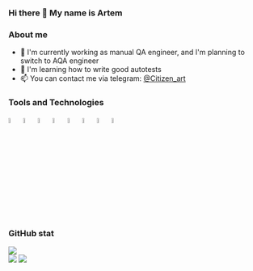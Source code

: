 ### Hi there 👋 My name is Artem

### About me


- 🔭 I'm currently working as manual QA engineer, and I'm planning to switch to AQA engineer
- 🌱 I'm learning how to write good autotests
- 📫 You can contact me via telegram: <a target="_blank" href="https://t.me/Citizen_art">@Citizen_art</a>

### Tools and Technologies

<p  align="left">
  <code><img width="5%" title="Pycharm" src="https://cdn.jsdelivr.net/gh/devicons/devicon@latest/icons/pycharm/pycharm-original.svg"></code>
  <code><img width="5%" title="Python" src="https://cdn.jsdelivr.net/gh/devicons/devicon@latest/icons/python/python-original.svg"></code>
  <code><img width="5%" title="Pytest" src="https://cdn.jsdelivr.net/gh/devicons/devicon@latest/icons/pytest/pytest-original-wordmark.svg"></code>
  <code><img width="5%" title="Selene" src=https://github.com/ilichev-art/shadowkatja/blob/master/icons/selene.png></code>
  <code><img width="5%" title="Selenium" src="https://cdn.jsdelivr.net/gh/devicons/devicon@latest/icons/selenium/selenium-original.svg"></code>
  <code><img width="5%" title="Allure Report" src=https://github.com/ilichev-art/shadowkatja/blob/master/icons/allure.png></code>
  <code><img width="5%" title="Jenkins" src="https://cdn.jsdelivr.net/gh/devicons/devicon@latest/icons/jenkins/jenkins-original.svg"></code>
  <code><img width="5%" title="PostgreSQL" src="https://cdn.jsdelivr.net/gh/devicons/devicon@latest/icons/postgresql/postgresql-original.svg"></code>
</p>

### GitHub stat

![](http://github-profile-summary-cards.vercel.app/api/cards/profile-details?username=ilichev-art&theme=github)
</br>
![](http://github-profile-summary-cards.vercel.app/api/cards/repos-per-language?username=ilichev_art&theme=github) ![](http://github-profile-summary-cards.vercel.app/api/cards/stats?username=ilichev_art&theme=github)
